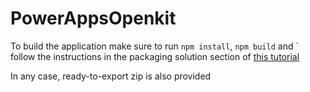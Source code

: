 # PowerAppsOpenkit

To build the application make sure to run `npm install`, `npm build` and ` follow the instructions in the packaging solution section of [this tutorial](https://learn.microsoft.com/en-us/power-apps/developer/component-framework/implementing-controls-using-typescript)

In any case, ready-to-export zip is also provided
